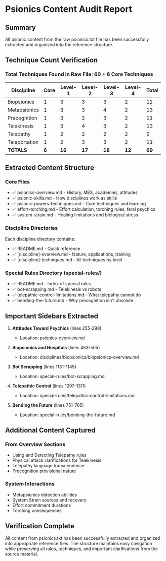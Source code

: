 # Psionics Content Audit Report

## Summary

All psionic content from the raw psionics.txt file has been successfully extracted and organized into the reference structure.

## Technique Count Verification

### Total Techniques Found in Raw File: 60 + 6 Core Techniques

| Discipline | Core | Level-1 | Level-2 | Level-3 | Level-4 | Total |
|------------|------|---------|---------|---------|---------|-------|
| Biopsionics | 1 | 3 | 3 | 3 | 2 | 12 |
| Metapsionics | 1 | 3 | 3 | 4 | 2 | 13 |
| Precognition | 1 | 3 | 2 | 3 | 2 | 11 |
| Telekinesis | 1 | 3 | 4 | 3 | 2 | 13 |
| Telepathy | 1 | 2 | 2 | 2 | 2 | 9 |
| Teleportation | 1 | 2 | 3 | 3 | 2 | 11 |
| **TOTALS** | **6** | **16** | **17** | **18** | **12** | **69** |

## Extracted Content Structure

### Core Files
- ✅ psionics-overview.md - History, MES, academies, attitudes
- ✅ psionic-skills.md - How disciplines work as skills
- ✅ psionic-powers-techniques.md - Core techniques and learning
- ✅ effort-torching.md - Effort calculation, torching rules, feral psychics
- ✅ system-strain.md - Healing limitations and biological stress

### Discipline Directories
Each discipline directory contains:
- ✅ README.md - Quick reference
- ✅ [discipline]-overview.md - Nature, applications, training
- ✅ [discipline]-techniques.md - All techniques by level

### Special Rules Directory (special-rules/)
- ✅ README.md - Index of special rules
- ✅ bot-scrapping.md - Telekinesis vs robots
- ✅ telepathic-control-limitations.md - What telepathy cannot do
- ✅ bending-the-future.md - Why precognition isn't absolute

## Important Sidebars Extracted

1. **Attitudes Toward Psychics** (lines 255-298)
   - Location: psionics-overview.md

2. **Biopsionics and Hospitals** (lines 483-505)
   - Location: disciplines/biopsionics/biopsionics-overview.md

3. **Bot Scrapping** (lines 1131-1145)
   - Location: special-rules/bot-scrapping.md

4. **Telepathic Control** (lines 1297-1311)
   - Location: special-rules/telepathic-control-limitations.md

5. **Bending the Future** (lines 751-765)
   - Location: special-rules/bending-the-future.md

## Additional Content Captured

### From Overview Sections
- Using and Detecting Telepathy rules
- Physical attack clarifications for Telekinesis
- Telepathy language transcendence
- Precognition provisional nature

### System Interactions
- Metapsionics detection abilities
- System Strain sources and recovery
- Effort commitment durations
- Torching consequences

## Verification Complete

All content from psionics.txt has been successfully extracted and organized into appropriate reference files. The structure maintains easy navigation while preserving all rules, techniques, and important clarifications from the source material.